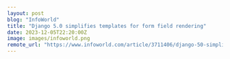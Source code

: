 ```yaml
---
layout: post
blog: "InfoWorld"
title: "Django 5.0 simplifies templates for form field rendering"
date: 2023-12-05T22:20:00Z
image: images/infoworld.png
remote_url: "https://www.infoworld.com/article/3711406/django-50-simplifies-templates-for-form-field-rendering.html#tk.rss_applicationdevelopment"
---
```

